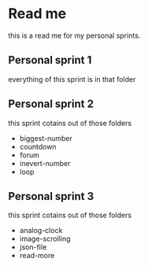 # Read me
this is a read me for my personal sprints.

## Personal sprint 1
everything of this sprint is in that folder

## Personal sprint 2
this sprint cotains out of those folders

* biggest-number
* countdown
* forum
* inevert-number
* loop

## Personal sprint 3
this sprint cotains out of those folders

* analog-clock
* image-scrolling
* json-file
* read-more
